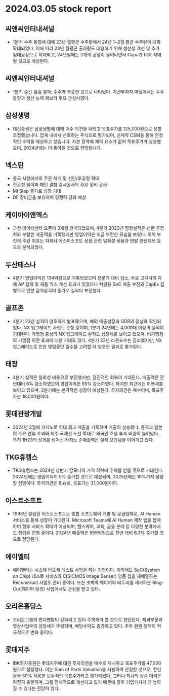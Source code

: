 # 2024.03.05 stock report
## 씨앤씨인터내셔널
- 1분기 수주 동향에 대해 23년 월평균 수주량에서 24년 1~2월 평균 수주량이 대폭 확대되었다. 이에 따라 23년 월평균 출하량도 대응하기 위해 생산성 개선 및 추가 임대공장으로 확대되고, 24년말에는 2개의 공장이 늘어나면서 Capa가 더욱 확대될 것으로 예상된다.
## 씨앤씨인터내셔널
- 1분기 중간 점검 결과, 수주가 폭증한 것으로 나타났다. 기관투자자 미팅에서는 수주 동향과 생산 능력 확보가 주요 관심사였다.
## 삼성생명
- 대신증권은 삼성생명에 대해 매수 의견을 내리고 목표주가를 125,000원으로 상향 조정했습니다. 업계 내에서 선호하는 주식으로 평가되며, 신계약 CSM을 통해 안정적인 수익을 예상하고 있습니다. 자본 정책에 제약 요소가 없어 목표주가가 상승했으며, 2024년에는 더 좋아질 것으로 전망됩니다.

## 넥스틴
- 중국 시장에서의 주문 재개 및 선단/후공정 확대
- 전공정 웨이퍼 패턴 결함 검사동사의 주요 장비 공급
- MI Step 증가로 성장 기대
- DF 장비군을 보유하여 경쟁력 강화 예상
## 케이아이엔엑스
- 과천 데이터센터 오픈이 3개월 연기되었으며, 4분기 2023년 잠정실적은 신한 추정치와 부합한 매출액을 기록했지만 영업이익은 조금 부진한 모습을 보였다. 이익 부진의 주된 이유는 자회사 에스피소프트 상장 관련 일회성 비용과 연말 인센티브 등으로 분석되었다.
## 두산테스나
- 4분기 영업이익은 134억원으로 기록되었으며 전분기 대비 감소, 주요 고객사의 자체 AP 탑재 및 제품 믹스 개선 효과가 있었으나 차량용 SoC 매출 부진과 CapEx 집행으로 인한 감가상각비 증가로 실적이 부진했다.
## 골프존
- 4분기 23년 실적이 양호하게 발표됐으며, 해외 매출성장과 GDR의 정상화 확인되었다. NX 업그레이드 사업도 순항 중이며, 1분기 24년에는 4,000대 이상의 실적이 기대된다. 가맹점 중심의 NX 업그레이드 실적도 성장세를 보이고 있으며, 비가맹점의 가맹점 이전 효과에 대한 기대도 있다. 4분기 23년 라운드수는 감소했지만, NX 업그레이드로 인한 영업중단 일수를 고려할 때 양호한 결과로 평가된다. 

## 태광
- 4분기 실적은 일회성 비용으로 부진했지만, 점진적인 회복이 기대된다. 매출액은 전년대비 6% 감소하였으며 영업이익은 55% 감소하였다. 하지만 최근에는 회복세를 보이고 있으며, 2분기에는 본격적인 성장이 예상된다. 투자의견은 매수이며, 목표주가는 18,000원이다.
## 롯데관광개발
- 2024년 2월에 카지노로 역대 최고 매출을 기록하며 매출이 상승했다. 중국과 일본의 주요 연휴 효과와 제주 국제선 노선 확대로 외국인 호텔 투숙 비중이 늘어났다. 특히 1H23의 성과를 넘어선 카지노 순매출액은 실적 모멘텀을 이어가고 있다.
## TKG휴켐스
- TKG휴켐스는 2024년 상반기 암모니아 가격 하락에 수혜를 받을 것으로 기대된다. 2024년에는 영업이익이 5% 증가할 것으로 예상되며, 2025년에는 19%까지 성장할 전망이다. 투자의견은 Buy로, 목표가는 31,000원이다.
## 이스트소프트
- 1993년 설립된 이스트소프트는 종합 소프트웨어 개발 및 공급업체로, AI Human 서비스를 통해 성장이 기대된다. Microsoft Teams에 AI Human 제작 앱을 탑재하며 향후 서비스 확대가 예상되며, 헬스케어, 교육, 금융 분야 등 다양한 분야에서도 협업을 진행 중이다. 2024년 매출액은 959억원으로 전년 대비 6.3% 증가할 것으로 전망된다.
## 에이엘티
- 에이엘티는 시스템 반도체 테스트 사업을 하는 기업이다. 이외에도 SoC(System on Chip) 테스트 서비스와 CIS(CMOS Image Senser) 양품 칩을 재배열하는 Reconstruct 사업도 준비 중이다. 또한 초박막 웨이퍼의 테두리를 제거하는 Ring-Cut(웨이퍼 링컷) 사업에서도 관심을 받고 있다.
## 오리온홀딩스
- 오리온그룹의 펀더멘탈이 강화되고 있어 주목해야 할 것으로 판단된다. 제과부문과 영상사업부의 성장세가 뚜렷하며, 배당수익도 증가하고 있다. 주주 환원 정책이 적극적으로 변화 중이다.
## 롯데지주
- IBK투자증권은 롯데지주에 대한 투자의견을 매수로 제시하고 목표주가를 47,000원으로 설정했다. 이는 Sum of Parts Valuation을 사용하여 산정한 것으로, 할인율을 50% 적용한 보수적인 목표주가라고 평가되었다. 그러나 회사의 상승 여력은 여전히 충분하며, 그룹 전체적으로 개선되고 있기 때문에 향후 기업가치가 더 높아질 수 있다는 전망이 있다.